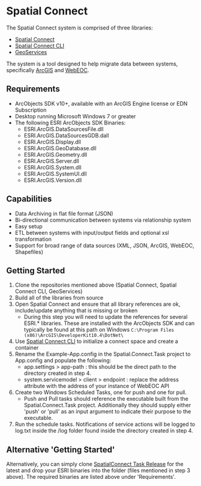 # Spatial Connect
The Spatial Connect system is comprised of three libraries:
* <a href="https://www.github.com/juwilliams/spatial-connect">Spatial Connect</a>
* <a href="https://www.github.com/juwilliams/spatial-connect-cli">Spatial Connect CLI</a>
* <a href="https://www.github.com/juwilliams/geoservices">GeoServices</a>

The system is a tool designed to help migrate data between systems, specifically <a href="">ArcGIS</a> and <a href="">WebEOC</a>.


## Requirements
* ArcObjects SDK v10+, available with an ArcGIS Engine license or EDN Subscription
* Desktop running Microsoft Windows 7 or greater
* The following ESRI ArcObjects SDK Binaries:
	- ESRI.ArcGIS.DataSourcesFile.dll
	- ESRI.ArcGIS.DataSourcesGDB.dall
	- ESRI.ArcGIS.Display.dll
	- ESRI.ArcGIS.GeoDatabase.dll
	- ESRI.ArcGIS.Geometry.dll
	- ESRI.ArcGIS.Server.dll
	- ESRI.ArcGIS.System.dll
	- ESRI.ArcGIS.SystemUI.dll
	- ESRI.ArcGIS.Version.dll

## Capabilities
* Data Archiving in flat file format (JSON)
* Bi-directional communication between systems via relationship system
* Easy setup
* ETL between systems with input/output fields and optional xsl transformation
* Support for broad range of data sources (XML, JSON, ArcGIS, WebEOC, Shapefiles)


## Getting Started
1. Clone the repositories mentioned above (Spatial Connect, Spatial Connect CLI, GeoServices)
2. Build all of the libraries from source
3. Open Spatial Connect and ensure that all library references are ok, include/update anything that is missing or broken 
	* During this step you will need to update the references for several ESRI.* libraries. These are installed with the ArcObjects SDK and can typically be found at this path on Windows 
	`C:\Program Files (x86)\ArcGIS\DeveloperKit10.4\DotNet\`
4. Use <a href="https://www.github.com/spatial-connect-cli">Spatial Connect CLI</a> to initialize a connect space and create a container
5. Rename the Example-App.config in the Spatial.Connect.Task project to App.config and populate the following:
	* app.settings > app-path : this should be the direct path to the directory created in step 4.
	* system.servicemodel > client > endpoint : replace the address attribute with the address of your instance of WebEOC API
6. Create two Windows Scheduled Tasks, one for push and one for pull.
	* Push and Pull tasks should reference the executable built from the Spatial.Connect.Task project. Additionally they should supply either 'push' or 'pull' as an input argument to indicate their purpose to the executable.
7. Run the schedule tasks. Notifications of service actions will be logged to log.txt inside the /log folder found inside the directory created in step 4.

## Alternative 'Getting Started'
Alternatively, you can simply clone <a href="https://github.com/juwilliams/spatial-connect/tree/master/SpatialConnect.Windows.Task/bin/Release">SpatialConnect Task Release</a> for the latest and drop your ESRI binaries into the folder (files mentioned in step 3 above). The required binaries are listed above under 'Requirements'.





